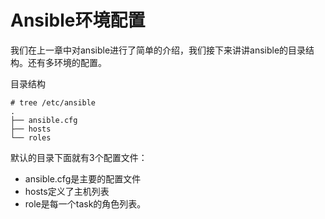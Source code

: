 # Ansible环境配置

我们在上一章中对ansible进行了简单的介绍，我们接下来讲讲ansible的目录结构。还有多环境的配置。

目录结构

```
# tree /etc/ansible
.
├── ansible.cfg
├── hosts
└── roles
```

默认的目录下面就有3个配置文件：

* ansible.cfg是主要的配置文件
* hosts定义了主机列表
* role是每一个task的角色列表。





